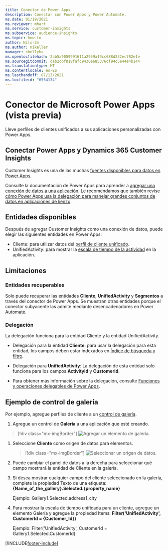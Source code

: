 ```yaml
---
title: Conector de Power Apps
description: Conectar con Power Apps y Power Automate.
ms.date: 01/19/2021
ms.reviewer: mhart
ms.service: customer-insights
ms.subservice: audience-insights
ms.topic: how-to
author: Nils-2m
ms.author: nikeller
manager: shellyha
ms.openlocfilehash: 2ab5a9059991611a2959a19cc688d232ec782e1e
ms.sourcegitcommit: dab2cbf818fafc9436e685376df94c5e44e4b144
ms.translationtype: HT
ms.contentlocale: es-ES
ms.lasthandoff: 07/13/2021
ms.locfileid: "6554134"
---
```

# <a name="microsoft-power-apps-connector-preview"></a>Conector de Microsoft Power Apps (vista previa)

Lleve perfiles de clientes unificados a sus aplicaciones personalizadas con Power Apps.

## <a name="connect-power-apps-and-dynamics-365-customer-insights"></a>Conectar Power Apps y Dynamics 365 Customer Insights

Customer Insights es una de las muchas [fuentes disponibles para datos en Power Apps](/powerapps/maker/canvas-apps/working-with-data-sources).

Consulte la documentación de Power Apps para aprender a [agregar una conexión de datos a una aplicación](/powerapps/maker/canvas-apps/add-data-connection). Le recomendamos que también revise [cómo Power Apps usa la delegación para manejar grandes conjuntos de datos en aplicaciones de lienzo](/powerapps/maker/canvas-apps/delegation-overview).

## <a name="available-entities"></a>Entidades disponibles

Después de agregar Customer Insights como una conexión de datos, puede elegir las siguientes entidades en Power Apps:

- Cliente: para utilizar datos del [perfil de cliente unificado](customer-profiles.md).
- UnifiedActivity: para mostrar la [escala de tiempo de la actividad](activities.md) en la aplicación.

## <a name="limitations"></a>Limitaciones

### <a name="retrievable-entities"></a>Entidades recuperables

Solo puede recuperar las entidades **Cliente**, **UnifiedActivity** y **Segmentos** a través del conector de Power Apps. Se muestran otras entidades porque el conector subyacente las admite mediante desencadenadores en Power Automate.  

### <a name="delegation"></a>Delegación

La delegación funciona para la entidad Cliente y la entidad UnifiedActivity. 

- Delegación para la entidad **Cliente**: para usar la delegación para esta entidad, los campos deben estar indexados en [Índice de búsqueda y filtro](search-filter-index.md).  

- Delegación para **UnifiedActivity**: La delegación de esta entidad solo funciona para los campos **ActivityId** y **CustomerId**.  

- Para obtener más información sobre la delegación, consulte [Funciones y operaciones delegables de Power Apps](/connectors/commondataservice/#power-apps-delegable-functions-and-operations-for-the-cds-for-apps). 

## <a name="example-gallery-control"></a>Ejemplo de control de galería

Por ejemplo, agregue perfiles de cliente a un [control de galería](/powerapps/maker/canvas-apps/add-gallery).

1. Agregue un control de **Galería** a una aplicación que esté creando.

> [!div class="mx-imgBorder"]
> ![Agregar un elemento de galería.](media/connector-powerapps9.png "Agregar un elemento de galería")

1. Seleccione **Cliente** como origen de datos para elementos.

    > [!div class="mx-imgBorder"]
    > ![Seleccionar un origen de datos.](media/choose-datasource-powerapps.png "Seleccionar un origen de datos")

1. Puede cambiar el panel de datos a la derecha para seleccionar qué campo mostrará la entidad de Cliente en la galería.

1. Si desea mostrar cualquier campo del cliente seleccionado en la galería, complete la propiedad Texto de una etiqueta:  **{Name_of_the_gallery}.Selected.{property_name}**

    Ejemplo: Gallery1.Selected.address1_city

1. Para mostrar la escala de tiempo unificada para un cliente, agregue un elemento Galería y agregue la propiedad Items: **Filter('UnifiedActivity', CustomerId = {Customer_Id})**

    Ejemplo: Filter('UnifiedActivity', CustomerId = Gallery1.Selected.CustomerId)


[!INCLUDE[footer-include](../includes/footer-banner.md)]
